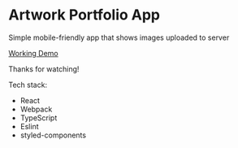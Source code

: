 # Artwork Portfolio App

Simple mobile-friendly app that shows images uploaded to server

[Working Demo](https://artwork-portfolio-app.herokuapp.com/)

Thanks for watching!

Tech stack:
 - React
 - Webpack
 - TypeScript
 - Eslint
 - styled-components
